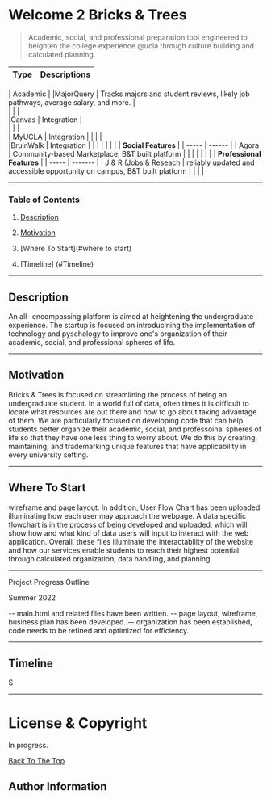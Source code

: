 # Welcome 2 Bricks & Trees 

> Academic, social, and professional preparation tool engineered to heighten the college experience @ucla through culture building and calculated planning.

| Type  |  Descriptions  |  
|  ------   |    -------     |  

|         Academic           |
|MajorQuery |  Tracks majors and student reviews, likely job pathways, average salary, and more. |         
|           |                |               
|Canvas     |  Integration   |               
|           |                |              
| MyUCLA    | Integration    |
|           |                |    
|BruinWalk  | Integration    |
|           |                |
|           |                |
|      **Social Features**   |
|  -----    |    ------      |
|  Agora    | Community-based Marketplace, B&T built platform           |
|           |                |
|           |                |
| **Professional Features**  |
|  -----     |   -------     |
| J & R (Jobs & Reseach      |   reliably updated and accessible opportunity on campus, B&T built platform           |
|            |               |









---





### Table of Contents

1. [Description](#description)

2. [Motivation](#motivation)

3. [Where To Start](#where to start)

4. [Timeline] (#Timeline)




---

## Description

An all- encompassing platform is aimed at heightening the undergraduate experience. The startup is focused on introducining the implementation of technology and pyschology to improve one's organization of their academic, social, and professional spheres of life. 


---
## Motivation

Bricks & Trees is focused on streamlining the process of being an undergraduate student. In a world full of data, often times it is difficult to locate what resources are out there and how to go about taking advantage of them. We are particularly focused on developing code that can help students better organize their academic, social, and professoinal spheres of life so that they have one less thing to worry about. We do this by creating, maintaining, and trademarking unique features that have applicability in every university setting. 

---

## Where To Start

wireframe and page layout. In addition, User Flow Chart has been uploaded illuminating how each user may approach the webpage. A data specific flowchart is in the process of being developed and uploaded, which will show how and what kind of data users will input to interact with the web application. Overall, these files illuminate the interactability of the website and how our services enable students to reach their highest potential through calculated organization, data handling, and planning. 

---

Project Progress Outline 

Summer 2022

-- main.html and related files have been written.
-- page layout, wireframe, business plan has been developed.
-- organization has been established, code needs to be refined and optimized for efficiency. 

---
## Timeline


S






---

# License & Copyright
In progress. 

[Back To The Top](#bruin-plan-project)


## Author Information

